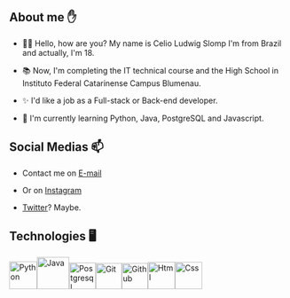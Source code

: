 ## About me ✋

- 🙍‍♂️ Hello, how are you? My name is Celio Ludwig Slomp I'm from Brazil and actually, I'm 18.

- 📚 Now, I'm completing the IT technical course and the High School in Instituto Federal Catarinense Campus Blumenau.

- ✨ I'd like a job as a Full-stack or Back-end developer.

- 💭 I'm currently learning Python, Java, PostgreSQL and Javascript.

  

## Social Medias 📫

- Contact me on [E-mail](mailto:slompcelio132@gmail.com?subject=[]%20Source%20Han%20Sans)

- Or on [Instagram](https://instagram.com/celio.ls)

- [Twitter](https://twitter.com/celio_ls_)? Maybe.

  

## Technologies 🖥️

[<img src='https://upload.wikimedia.org/wikipedia/commons/thumb/0/0a/Python.svg/1200px-Python.svg.png' alt='Python' height='50'>](https://www.python.org/)[<img src='https://www.ifpe.edu.br/campus/palmares/noticias/curso-de-extensao-em-java/javalogo.png' alt='Java' height='58'>](https://www.java.com/en/)[<img src='https://upload.wikimedia.org/wikipedia/commons/thumb/2/29/Postgresql_elephant.svg/1200px-Postgresql_elephant.svg.png' alt='Postgresql' height='48'>](https://www.postgresql.org/)[<img src='https://git-scm.com/images/logos/downloads/Git-Icon-1788C.png' alt='Git' height='47'>](https://git-scm.com/)[<img src='https://image.flaticon.com/icons/png/512/25/25231.png' alt='Github' height='47'>](https://github.com/)[<img src='https://www.alura.com.br/artigos/assets/html-css-js/imagem-1.png' alt='Html' height='49'>](https://www.w3schools.com/html/)[<img src='https://wikiimg.tojsiabtv.com/wikipedia/commons/thumb/d/d5/CSS3_logo_and_wordmark.svg/1200px-CSS3_logo_and_wordmark.svg.png' alt='Css' height='49'>](https://www.w3schools.com/css/)

<!---
CelioSlomp/CelioSlomp is a ✨ special ✨ repository because its `README.md` (this file) appears on your GitHub profile.
You can click the Preview link to take a look at your changes.
--->

